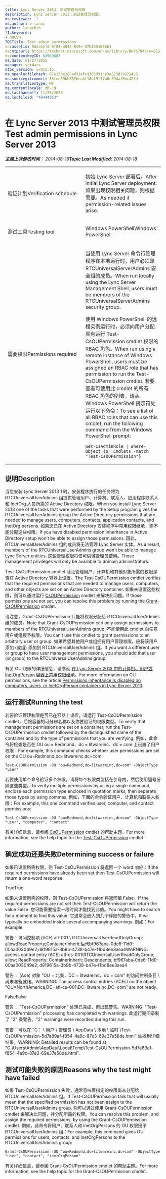 ```yaml
---
title: Lync Server 2013：测试管理员权限
description: Lync Server 2013：测试管理员权限。
ms.reviewer: ''
ms.author: v-lanac
author: lanachin
f1.keywords:
- NOCSH
TOCTitle: Test admin permissions
ms:assetid: 5dda3efd-0f84-4848-819e-87b1551066b1
ms:mtpsurl: https://technet.microsoft.com/en-us/library/Dn767945(v=OCS.15)
ms:contentKeyID: 63969607
ms.date: 01/27/2015
manager: serdars
mtps_version: v=OCS.15
ms.openlocfilehash: 07e15be288ed31afe9303d91ce3e623d19822428
ms.sourcegitcommit: 36fee89bb887bea4f18b19f17a8c69daf5bc423d
ms.translationtype: MT
ms.contentlocale: zh-CN
ms.lasthandoff: 11/26/2020
ms.locfileid: "49444313"
---
```

# <a name="test-admin-permissions-in-lync-server-2013"></a><span data-ttu-id="ae749-103">在 Lync Server 2013 中测试管理员权限</span><span class="sxs-lookup"><span data-stu-id="ae749-103">Test admin permissions in Lync Server 2013</span></span>

<div data-xmlns="http://www.w3.org/1999/xhtml">

<div class="topic" data-xmlns="http://www.w3.org/1999/xhtml" data-msxsl="urn:schemas-microsoft-com:xslt" data-cs="https://msdn.microsoft.com/">

<div data-asp="https://msdn2.microsoft.com/asp">



</div>

<div id="mainSection">

<div id="mainBody"><span data-ttu-id="ae749-104">

<span> </span></span><span class="sxs-lookup"><span data-stu-id="ae749-104">

<span> </span></span></span>

<span data-ttu-id="ae749-105">_**主题上次修改时间：** 2014-08-18_</span><span class="sxs-lookup"><span data-stu-id="ae749-105">_**Topic Last Modified:** 2014-08-18_</span></span>


<table>
<colgroup>
<col style="width: 50%" />
<col style="width: 50%" />
</colgroup>
<tbody>
<tr class="odd">
<td><p><span data-ttu-id="ae749-106">验证计划</span><span class="sxs-lookup"><span data-stu-id="ae749-106">Verification schedule</span></span></p></td>
<td><p><span data-ttu-id="ae749-107">初始 Lync Server 部署后。</span><span class="sxs-lookup"><span data-stu-id="ae749-107">After initial Lync Server deployment.</span></span> <span data-ttu-id="ae749-108">如果出现权限相关问题，则根据需要。</span><span class="sxs-lookup"><span data-stu-id="ae749-108">As needed if permission-related issues arise.</span></span></p></td>
</tr>
<tr class="even">
<td><p><span data-ttu-id="ae749-109">测试工具</span><span class="sxs-lookup"><span data-stu-id="ae749-109">Testing tool</span></span></p></td>
<td><p><span data-ttu-id="ae749-110">Windows PowerShell</span><span class="sxs-lookup"><span data-stu-id="ae749-110">Windows PowerShell</span></span></p></td>
</tr>
<tr class="odd">
<td><p><span data-ttu-id="ae749-111">需要权限</span><span class="sxs-lookup"><span data-stu-id="ae749-111">Permissions required</span></span></p></td>
<td><p><span data-ttu-id="ae749-112">当使用 Lync Server 命令行管理程序在本地运行时，用户必须是 RTCUniversalServerAdmins 安全组的成员。</span><span class="sxs-lookup"><span data-stu-id="ae749-112">When run locally using the Lync Server Management Shell, users must be members of the RTCUniversalServerAdmins security group.</span></span></p>
<p><span data-ttu-id="ae749-113">使用 Windows PowerShell 的远程实例运行时，必须向用户分配具有运行 Test-CsOUPermission cmdlet 权限的 RBAC 角色。</span><span class="sxs-lookup"><span data-stu-id="ae749-113">When run using a remote instance of Windows PowerShell, users must be assigned an RBAC role that has permission to run the Test-CsOUPermission cmdlet.</span></span> <span data-ttu-id="ae749-114">若要查看可使用此 cmdlet 的所有 RBAC 角色的列表，请从 Windows PowerShell 提示符处运行以下命令：</span><span class="sxs-lookup"><span data-stu-id="ae749-114">To see a list of all RBAC roles that can use this cmdlet, run the following command from the Windows PowerShell prompt:</span></span></p>
<pre><code>Get-CsAdminRole | Where-Object {$_.Cmdlets -match &quot;Test-CsOUPermission&quot;}</code></pre></td>
</tr>
</tbody>
</table>


<div>

## <a name="description"></a><span data-ttu-id="ae749-115">说明</span><span class="sxs-lookup"><span data-stu-id="ae749-115">Description</span></span>

<span data-ttu-id="ae749-116">当您安装 Lync Server 2013 1 时，安装程序执行的任务将为 RTCUniversalUserAdmins 组提供管理用户、计算机、联系人、应用程序联系人和 InetOrg 人员所需的 Active Directory 权限。</span><span class="sxs-lookup"><span data-stu-id="ae749-116">When you install Lync Server 2013 one of the tasks that were performed by the Setup program gives the RTCUniversalUserAdmins group the Active Directory permissions that are needed to manage users, computers, contacts, application contacts, and InetOrg persons.</span></span> <span data-ttu-id="ae749-117">如果您已在 Active Directory 安装程序中禁用权限继承，则不能分配这些权限。</span><span class="sxs-lookup"><span data-stu-id="ae749-117">If you have disabled permission inheritance in Active Directory setup won't be able to assign those permissions.</span></span> <span data-ttu-id="ae749-118">因此，RTCUniversalUserAdmins 组的成员将无法管理 Lync Server 实体。</span><span class="sxs-lookup"><span data-stu-id="ae749-118">As a result, members of the RTCUniversalUserAdmins group won't be able to manage Lync Server entities.</span></span> <span data-ttu-id="ae749-119">这些管理权限将仅可供域管理员使用。</span><span class="sxs-lookup"><span data-stu-id="ae749-119">Those management privileges will only be available to domain administrators.</span></span>

<span data-ttu-id="ae749-120">Test-CsOUPermission cmdlet 验证管理用户、计算机和其他对象所需的权限是否在 Active Directory 容器上设置。</span><span class="sxs-lookup"><span data-stu-id="ae749-120">The Test-CsOUPermission cmdlet verifies that the required permissions that are needed to manage users, computers, and other objects are set on an Active Directory container.</span></span> <span data-ttu-id="ae749-121">如果未设置这些权限，则可以通过运行 [CsOUPermission](https://docs.microsoft.com/powershell/module/skype/Grant-CsOUPermission) cmdlet 来解决此问题。</span><span class="sxs-lookup"><span data-stu-id="ae749-121">If those permissions are not set, you can resolve this problem by running the [Grant-CsOUPermission](https://docs.microsoft.com/powershell/module/skype/Grant-CsOUPermission) cmdlet.</span></span>

<span data-ttu-id="ae749-122">请注意，Grant-CsOUPermission 只能将权限分配给 RTCUniversalUserAdmins 组的成员。</span><span class="sxs-lookup"><span data-stu-id="ae749-122">Note that Grant-CsOUPermission can only assign permissions to members of the RTCUniversalUserAdmins group.</span></span> <span data-ttu-id="ae749-123">不能使用此 cmdlet 向任意用户或组授予权限。</span><span class="sxs-lookup"><span data-stu-id="ae749-123">You can’t use this cmdlet to grant permissions to an arbitrary user or group.</span></span> <span data-ttu-id="ae749-124">如果希望其他用户或组拥有用户管理权限，应将该用户添加 (或组) 添加到 RTCUniversalUserAdmins 组。</span><span class="sxs-lookup"><span data-stu-id="ae749-124">If you want a different user or group to have user management permissions, you should add that user (or group) to the RTCUniversalUserAdmins group.</span></span>

<span data-ttu-id="ae749-125">有关 OU 权限的详细信息，请参阅 [在 Lync Server 2013 中的计算机、用户或 InetOrgPerson 容器上禁用权限继承](lync-server-2013-permissions-inheritance-is-disabled-on-computers-users-or-inetorgperson-containers.md)。</span><span class="sxs-lookup"><span data-stu-id="ae749-125">For more information on OU permissions, see the article [Permissions inheritance Is disabled on computers, users, or InetOrgPerson containers in Lync Server 2013](lync-server-2013-permissions-inheritance-is-disabled-on-computers-users-or-inetorgperson-containers.md).</span></span>

</div>

<div>

## <a name="running-the-test"></a><span data-ttu-id="ae749-126">运行测试</span><span class="sxs-lookup"><span data-stu-id="ae749-126">Running the test</span></span>

<span data-ttu-id="ae749-127">若要验证管理权限是否已在容器上设置，请运行 Test-CsOUPermission cmdlet，后跟容器的可分辨名称以及你要验证的权限类型。</span><span class="sxs-lookup"><span data-stu-id="ae749-127">To verify that management permissions are set on a container, run the Test-CsOUPermission cmdlet followed by the distinguished name of the container and by the type of permissions that you are verifying.</span></span> <span data-ttu-id="ae749-128">例如，此命令将检查是否在 OU ou = Redmond、dc = litwareinc、dc = com 上设置了用户权限：</span><span class="sxs-lookup"><span data-stu-id="ae749-128">For example, this command checks whether user permissions are set on the OU ou=Redmond,dc=litwareinc,dc=com:</span></span>

    Test-CsOUPermission -OU "ou=Redmond,dc=litwareinc,dc=com" -ObjectType "user"

<span data-ttu-id="ae749-129">若要使用单个命令验证多个权限，请将每个权限类型括在引号内，然后使用逗号分隔这些类型。</span><span class="sxs-lookup"><span data-stu-id="ae749-129">To verify multiple permissions by using a single command, enclose each permission type enclosed in quotation marks, then separate those types by using commas.</span></span> <span data-ttu-id="ae749-130">例如，下面的命令验证用户、计算机和联系人权限：</span><span class="sxs-lookup"><span data-stu-id="ae749-130">For example, this one command verifies user, computer, and contact permissions:</span></span>

    Test-CsOUPermission -OU "ou=Redmond,dc=litwareinc,dc=com" -ObjectType "user", "computer", "contact"

<span data-ttu-id="ae749-131">有关详细信息，请参阅 [CsOUPermission](https://docs.microsoft.com/powershell/module/skype/Test-CsOUPermission) cmdlet 的帮助主题。</span><span class="sxs-lookup"><span data-stu-id="ae749-131">For more information, see the help topic for the [Test-CsOUPermission](https://docs.microsoft.com/powershell/module/skype/Test-CsOUPermission) cmdlet.</span></span>

</div>

<div>

## <a name="determining-success-or-failure"></a><span data-ttu-id="ae749-132">确定成功还是失败</span><span class="sxs-lookup"><span data-stu-id="ae749-132">Determining success or failure</span></span>

<span data-ttu-id="ae749-133">如果已设置所需权限，则 Test-CsOUPermission 将返回一个 word 响应：</span><span class="sxs-lookup"><span data-stu-id="ae749-133">If the required permissions have already been set then Test-CsOUPermission will return a one-word response:</span></span>

<span data-ttu-id="ae749-134">True</span><span class="sxs-lookup"><span data-stu-id="ae749-134">True</span></span>

<span data-ttu-id="ae749-135">如果未设置所需的权限，则 Test-CsOUPermission 将返回值 False。</span><span class="sxs-lookup"><span data-stu-id="ae749-135">If the required permissions are not set then Test-CsOUPermission will return the value False.</span></span> <span data-ttu-id="ae749-136">您可能需要搜索一段时间才能找到此值。</span><span class="sxs-lookup"><span data-stu-id="ae749-136">You might have to search for a moment to find this value.</span></span> <span data-ttu-id="ae749-137">它通常会嵌入到几个伴随的警告中。</span><span class="sxs-lookup"><span data-stu-id="ae749-137">It will typically be embedded inside several accompanying warnings.</span></span> <span data-ttu-id="ae749-138">例如：</span><span class="sxs-lookup"><span data-stu-id="ae749-138">For example:</span></span>

<span data-ttu-id="ae749-139">警告：访问控制项 (ACE) atl-001 \\ RTCUniversalUserReadOnlyGroup; allow;ReadProperty;ContainerInherit;后代bf967aba-0de6-11d0-00aa003049e2;d819615a-3b9b-4738-b47e-f1bd8ee3aea4</span><span class="sxs-lookup"><span data-stu-id="ae749-139">WARNING: access control entry (ACE) atl-cs-001\\RTCUniversalUserReadOnlyGroup; allow; ReadProperty; ContainerInherit; Descendents; bf967aba-0de6-11d0-00aa003049e2; d819615a-3b9b-4738-b47e-f1bd8ee3aea4</span></span>

<span data-ttu-id="ae749-140">警告： (Ace) 对象 "OU = 北美，DC = litwareinc，dc = com" 的访问控制条目 \\ 尚未准备就绪。</span><span class="sxs-lookup"><span data-stu-id="ae749-140">WARNING: The access control entries (ACEs) on the object "OU=NorthAmerica,DC=atl-cs-001\\DC=litwareinc,DC=com" are not ready.</span></span>

<span data-ttu-id="ae749-141">False</span><span class="sxs-lookup"><span data-stu-id="ae749-141">False</span></span>

<span data-ttu-id="ae749-142">警告： "Test-CsOUPermission" 处理已完成，但出现警告。</span><span class="sxs-lookup"><span data-stu-id="ae749-142">WARNING: "Test-CsOUPermission" processing has completed with warnings.</span></span> <span data-ttu-id="ae749-143">此运行期间录制了 "2" 条警告。</span><span class="sxs-lookup"><span data-stu-id="ae749-143">"2" warnings were recorded during this run.</span></span>

<span data-ttu-id="ae749-144">警告：可以在 "C： \\ 用户 \\ 管理员 \\ AppData \\ 本地 \\ 临时 \\Test-CsOUPermission-5d7a89af-f854-4a9c-87e3-69e37e58de.html" 处找到详细结果。</span><span class="sxs-lookup"><span data-stu-id="ae749-144">WARNING: Detailed results can be found at "C:\\Users\\Admin\\AppData\\Local\\Temp\\Test-CsOUPermission-5d7a89af-f854-4a9c-87e3-69e37e58de.html".</span></span>

</div>

<div>

## <a name="reasons-why-the-test-might-have-failed"></a><span data-ttu-id="ae749-145">测试可能失败的原因</span><span class="sxs-lookup"><span data-stu-id="ae749-145">Reasons why the test might have failed</span></span>

<span data-ttu-id="ae749-146">如果 Test-CsOUPermission 失败，通常意味着指定的权限尚未分配给 RTCUniversalUserAdmins 组。</span><span class="sxs-lookup"><span data-stu-id="ae749-146">If Test-CsOUPermission fails that will usually mean that the specified permission has not been assign to the RTCUniversalUserAdmins group.</span></span> <span data-ttu-id="ae749-147">你可以通过使用 Grant-CsOUPermission cmdlet 来解决此问题，并分配所需的权限。</span><span class="sxs-lookup"><span data-stu-id="ae749-147">You can resolve this problem, and assign the required permissions, by using the Grant-CsOUPermission cmdlet.</span></span> <span data-ttu-id="ae749-148">例如，此命令将用户、联系人和 inetOrgPersons 的 OU 权限授予 RTCUniversalUserAdmins 组：</span><span class="sxs-lookup"><span data-stu-id="ae749-148">For example, this command gives OU permissions for users, contacts, and inetOrgPersons to the RTCUniversalUserAdmins group:</span></span>

    Grant-CsOUPermission -OU "ou=Redmond,dc=litwareinc,dc=com" -ObjectType "user", "contact", "inetOrgPerson"

<span data-ttu-id="ae749-149">有关详细信息，请参阅 Grant-CsOUPermission cmdlet 的帮助主题。</span><span class="sxs-lookup"><span data-stu-id="ae749-149">For more information, see the help topic for the Grant-CsOUPermission cmdlet.</span></span>

<span data-ttu-id="ae749-150"></div>

</div>

<span> </span>

</div>

</div>

</span><span class="sxs-lookup"><span data-stu-id="ae749-150"></div>

</div>

<span> </span>

</div>

</div>

</span></span></div>

